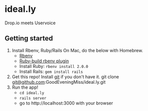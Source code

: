# ideal.ly
Drop.io meets Uservoice

## Getting started
1. Install Rbenv, Ruby/Rails
	On Mac, do the below with Homebrew.
	* [Rbenv](https://github.com/sstephenson/rbenv)
	* [Ruby-build rbenv plugin](https://github.com/sstephenson/ruby-build)
	* Install Ruby:	`rbenv install 2.0.0`
	* Install Rails: `gem install rails`
2. Get this repo!
	Install [git](http://git-scm.com/downloads) if you don't have it.
	git clone git@github.com:GoodEveningMiss/ideal.ly.git
3. Run the app!
	* `cd ideal.ly`
	* `rails server`
	* go to http://localhost:3000 with your browser


